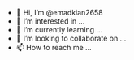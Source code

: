 - 👋 Hi, I’m @emadkian2658
- 👀 I’m interested in ...
- 🌱 I’m currently learning ...
- 💞️ I’m looking to collaborate on ...
- 📫 How to reach me ...

<!---
emadkian2658/emadkian2658 is a ✨ special ✨ repository because its `README.md` (this file) appears on your GitHub profile.
You can click the Preview link to ta
